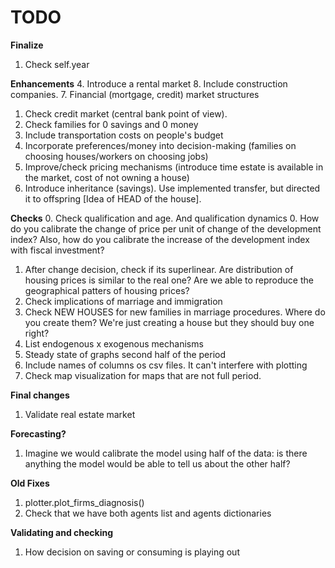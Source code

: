 # TODO

**Finalize**
1. Check self.year

**Enhancements**
4. Introduce a rental market
8. Include construction companies. 
7. Financial (mortgage, credit) market structures
1. Check credit market (central bank point of view). 
2. Check families for 0 savings and 0 money
5. Include transportation costs on people's budget
6. Incorporate preferences/money into decision-making (families on choosing houses/workers on choosing jobs)
9. Improve/check pricing mechanisms (introduce time estate is available in the market, cost of not owning a house)
11. Introduce inheritance (savings). Use implemented transfer, but directed it to offspring [Idea of HEAD of the house].

**Checks**
0. Check qualification and age. And qualification dynamics
0. How do you calibrate the change of price per unit of change of the development index? Also, how do you calibrate the increase of the development index with fiscal investment?
1. After change decision, check if its superlinear. Are distribution of housing prices is similar to the real one? Are we able to reproduce the geographical patters of housing prices? 
2. Check implications of marriage and immigration
3. Check NEW HOUSES for new families in marriage procedures. Where do you create them? We're just creating a house but they should buy one right?
4. List endogenous x exogenous mechanisms
5. Steady state of graphs second half of the period
6. Include names of columns os csv files. It can't interfere with plotting
8. Check map visualization for maps that are not full period.

**Final changes**
1. Validate real estate market

**Forecasting?**
1. Imagine we would calibrate the model using half of the data: is there anything the model would be able to tell us about the other half? 

**Old Fixes**
1. plotter.plot_firms_diagnosis()
2. Check that we have both agents list and agents dictionaries

**Validating and checking**
1. How decision on saving or consuming is playing out
